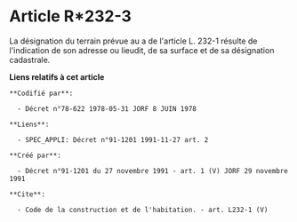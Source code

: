 # Article R*232-3

La désignation du terrain prévue au a de l'article L. 232-1 résulte de l'indication de son adresse ou lieudit, de sa surface
et de sa désignation cadastrale.

**Liens relatifs à cet article**

	**Codifié par**:

	  - Décret n°78-622 1978-05-31 JORF 8 JUIN 1978

	**Liens**:

	  - SPEC_APPLI: Décret n°91-1201 1991-11-27 art. 2

	**Créé par**:

	  - Décret n°91-1201 du 27 novembre 1991 - art. 1 (V) JORF 29 novembre 1991

	**Cite**:

	  - Code de la construction et de l'habitation. - art. L232-1 (V)
